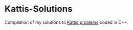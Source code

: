 # Kattis-Solutions

Compilation of my solutions to [Kattis problems](https://open.kattis.com/) coded in C++.
